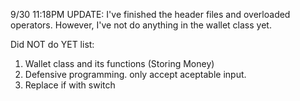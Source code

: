 9/30 11:18PM UPDATE:
I've finished the header files and overloaded operators. 
However, I've not do anything in the wallet class yet.

Did NOT do YET list:
1. Wallet class and its functions (Storing Money)
2. Defensive programming. only accept aceptable input.
3. Replace if with switch
